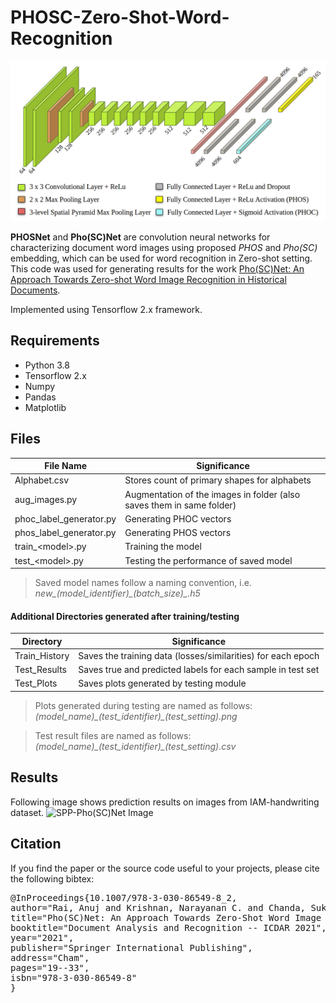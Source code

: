 # PHOSC-Zero-Shot-Word-Recognition

![SPP-Pho(SC)Net Image](Images/Pho(SC)net_Architecture.png)

**PHOSNet** and **Pho(SC)Net** are convolution neural networks for characterizing document word images using proposed *PHOS* and *Pho(SC)* embedding, which can be used for word recognition in Zero-shot setting. This code was used for generating results for the work [Pho(SC)Net: An Approach Towards Zero-shot Word Image Recognition in Historical Documents](https://link.springer.com/chapter/10.1007/978-3-030-86549-8_2).

Implemented using Tensorflow 2.x framework.

## Requirements
- Python 3.8
- Tensorflow 2.x 
- Numpy
- Pandas
- Matplotlib

## Files 
| File Name | Significance |
| ------ | ------ |
| Alphabet.csv | Stores count of primary shapes for alphabets |
| aug_images.py | Augmentation of the images in folder (also saves them in same folder)|
| phoc_label_generator.py | Generating PHOC vectors |
| phos_label_generator.py | Generating PHOS vectors |
| train_\<model\>.py | Training the model |
| test_\<model\>.py | Testing the performance of saved model |
> Saved model names follow a naming convention, i.e. *new_(model_identifier)_(batch_size)\_.h5*

#### Additional Directories generated after training/testing
| Directory | Significance |
| ------ | ------ |
| Train_History | Saves the training data (losses/similarities) for each epoch |
| Test_Results | Saves true and predicted labels for each sample in test set|
| Test_Plots | Saves plots generated by testing module|

>Plots generated during testing are named as follows: *(model_name)_(test_identifier)\_(test_setting).png*

>Test result files are named as follows: *(model_name)_(test_identifier)\_(test_setting).csv*

## Results
Following image shows prediction results on images from IAM-handwriting dataset.
![SPP-Pho(SC)Net Image](Images/PredictionExamples.png)

## Citation
If you find the paper or the source code useful to your projects, please cite the following bibtex: 
<pre>
@InProceedings{10.1007/978-3-030-86549-8_2,
author="Rai, Anuj and Krishnan, Narayanan C. and Chanda, Sukalpa",
title="Pho(SC)Net: An Approach Towards Zero-Shot Word Image Recognition in Historical Documents",
booktitle="Document Analysis and Recognition -- ICDAR 2021",
year="2021",
publisher="Springer International Publishing",
address="Cham",
pages="19--33",
isbn="978-3-030-86549-8"
}
</pre>
